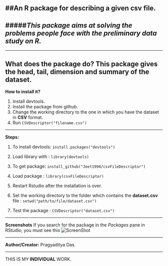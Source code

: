 ##An R package for describing a given csv file.
---
#####*This package aims at solving the problems people face with the preliminary data study on R.*
---
---

**What does the package do?**
This package gives the head, tail, dimension and summary of the dataset.
---
**How to install it?**
1. Install devtools.
2. Install the package from github.
3. Change the working directory to the one in which you have the dataset in **CSV** format.
4. Run `CSVDescriptor("filename.csv")`
---
**Steps:**
1. To install devtools: `install.packages("devtools")`

2. Load library with : `library(devtools)`

3. To get package: `install_github("Jeet1994/csvFileDescriptor")`

4. Load package : `library(csvFileDescriptor)`

5. Restart Rstudio after the installation is over.

6. Set the working directory to the folder which contains the **dataset.csv**
file : `setwd("path/to/file/dataset.csv")`

6. Test the package : `CSVDescriptor("dataset.csv")`

---

**Screenshots**
If you search for the package in the *Packages* pane in RStudio, you must see this
![ScreenShot](http://i.imgur.com/8f2QJUy.png )

---

**Author/Creator:**
Pragyaditya Das.

---

THIS IS MY **INDIVIDUAL** WORK. 
